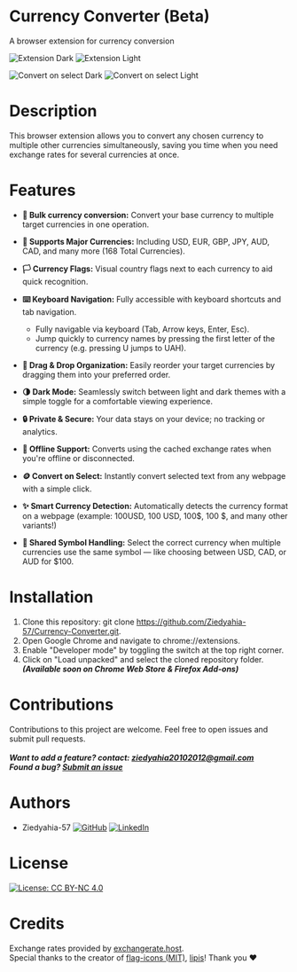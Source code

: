 # Currency Converter (Beta)
A browser extension for currency conversion

![Extension Dark](https://github.com/user-attachments/assets/5f146817-9165-4505-8a92-03fcfa80617b)
![Extension Light](https://github.com/user-attachments/assets/b0419152-fdb2-4848-bf36-6d086b64a862)

![Convert on select Dark](https://github.com/user-attachments/assets/c48d100d-641e-4228-ad38-b200adc3b8a0)
![Convert on select Light](https://github.com/user-attachments/assets/1916dc9e-768b-4059-98e0-8c9ea4612e5c)

# Description
This browser extension allows you to convert any chosen currency to multiple other currencies simultaneously, saving you time when you need exchange rates for several currencies at once.

# Features
* **🔄 Bulk currency conversion:** Convert your base currency to multiple target currencies in one operation.
* **💱 Supports Major Currencies:** Including USD, EUR, GBP, JPY, AUD, CAD, and many more (168 Total Currencies).
* **🏳️ Currency Flags:** Visual country flags next to each currency to aid quick recognition.
* **⌨️ Keyboard Navigation:** Fully accessible with keyboard shortcuts and tab navigation.
  * Fully navigable via keyboard (Tab, Arrow keys, Enter, Esc).
  * Jump quickly to currency names by pressing the first letter of the currency (e.g. pressing U jumps to UAH).

* **🧲 Drag & Drop Organization:** Easily reorder your target currencies by dragging them into your preferred order.
* **🌗 Dark Mode:** Seamlessly switch between light and dark themes with a simple toggle for a comfortable viewing experience.
* **🔒 Private & Secure:** Your data stays on your device; no tracking or analytics.
* **📡 Offline Support:** Converts using the cached exchange rates when you're offline or disconnected.
* **🪙 Convert on Select:** Instantly convert selected text from any webpage with a simple click.
* **✨ Smart Currency Detection:**  Automatically detects the currency format on a webpage (example: 100USD, 100 USD, 100$, 100 $, and many other variants!)
* **🔁 Shared Symbol Handling:** Select the correct currency when multiple currencies use the same symbol — like choosing between USD, CAD, or AUD for $100.

# Installation
1. Clone this repository: git clone https://github.com/Ziedyahia-57/Currency-Converter.git.
2. Open Google Chrome and navigate to chrome://extensions.
3. Enable "Developer mode" by toggling the switch at the top right corner.
4. Click on "Load unpacked" and select the cloned repository folder.<br/>
***(Available soon on Chrome Web Store & Firefox Add-ons)***

# Contributions
Contributions to this project are welcome. Feel free to open issues and submit pull requests.
<br/>
<br/>***Want to add a feature? contact: ziedyahia20102012@gmail.com***
<br/>***Found a bug? [Submit an issue](https://github.com/Ziedyahia-57/Currency-Converter/issues/new)***

# Authors
- Ziedyahia-57 [![GitHub](https://img.shields.io/badge/-GitHub-black?style=flat&logo=github)](https://github.com/Ziedyahia-57) [![LinkedIn](https://img.shields.io/badge/-LinkedIn-blue?style=flat&logo=linkedin&logoColor=white)](https://www.linkedin.com/in/zied-yahia/)


# License
[![License: CC BY-NC 4.0](https://img.shields.io/badge/License-CC%20BY--NC%204.0-lightgrey.svg)](https://creativecommons.org/licenses/by-nc/4.0/)


# Credits
Exchange rates provided by [exchangerate.host](https://exchangerate.host/). <br>
Special thanks to the creator of [flag-icons (MIT)](https://github.com/lipis/flag-icons), [lipis](https://github.com/lipis)!
Thank you ❤️
